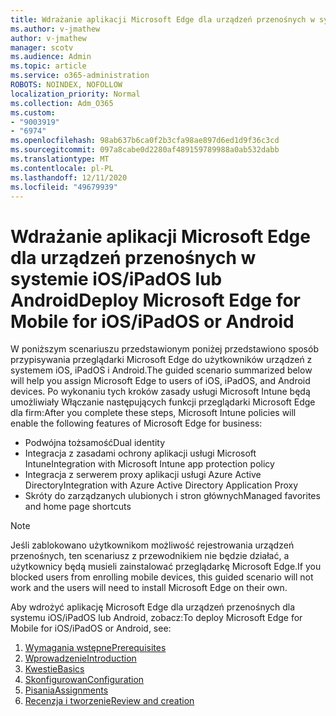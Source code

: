 ```yaml
---
title: Wdrażanie aplikacji Microsoft Edge dla urządzeń przenośnych w systemie iOS/iPadOS lub Android
ms.author: v-jmathew
author: v-jmathew
manager: scotv
ms.audience: Admin
ms.topic: article
ms.service: o365-administration
ROBOTS: NOINDEX, NOFOLLOW
localization_priority: Normal
ms.collection: Adm_O365
ms.custom:
- "9003919"
- "6974"
ms.openlocfilehash: 98ab637b6ca0f2b3cfa98ae897d6ed1d9f36c3cd
ms.sourcegitcommit: 097a8cabe0d2280af489159789988a0ab532dabb
ms.translationtype: MT
ms.contentlocale: pl-PL
ms.lasthandoff: 12/11/2020
ms.locfileid: "49679939"
---
```

# <a name="deploy-microsoft-edge-for-mobile-for-iosipados-or-android"></a><span data-ttu-id="12fa5-102">Wdrażanie aplikacji Microsoft Edge dla urządzeń przenośnych w systemie iOS/iPadOS lub Android</span><span class="sxs-lookup"><span data-stu-id="12fa5-102">Deploy Microsoft Edge for Mobile for iOS/iPadOS or Android</span></span>

<span data-ttu-id="12fa5-103">W poniższym scenariuszu przedstawionym poniżej przedstawiono sposób przypisywania przeglądarki Microsoft Edge do użytkowników urządzeń z systemem iOS, iPadOS i Android.</span><span class="sxs-lookup"><span data-stu-id="12fa5-103">The guided scenario summarized below will help you assign Microsoft Edge to users of iOS, iPadOS, and Android devices.</span></span> <span data-ttu-id="12fa5-104">Po wykonaniu tych kroków zasady usługi Microsoft Intune będą umożliwiały Włączanie następujących funkcji przeglądarki Microsoft Edge dla firm:</span><span class="sxs-lookup"><span data-stu-id="12fa5-104">After you complete these steps, Microsoft Intune policies will enable the following features of Microsoft Edge for business:</span></span>

- <span data-ttu-id="12fa5-105">Podwójna tożsamość</span><span class="sxs-lookup"><span data-stu-id="12fa5-105">Dual identity</span></span>
- <span data-ttu-id="12fa5-106">Integracja z zasadami ochrony aplikacji usługi Microsoft Intune</span><span class="sxs-lookup"><span data-stu-id="12fa5-106">Integration with Microsoft Intune app protection policy</span></span>
- <span data-ttu-id="12fa5-107">Integracja z serwerem proxy aplikacji usługi Azure Active Directory</span><span class="sxs-lookup"><span data-stu-id="12fa5-107">Integration with Azure Active Directory Application Proxy</span></span>
- <span data-ttu-id="12fa5-108">Skróty do zarządzanych ulubionych i stron głównych</span><span class="sxs-lookup"><span data-stu-id="12fa5-108">Managed favorites and home page shortcuts</span></span>

> [!NOTE]
> <span data-ttu-id="12fa5-109">Jeśli zablokowano użytkownikom możliwość rejestrowania urządzeń przenośnych, ten scenariusz z przewodnikiem nie będzie działać, a użytkownicy będą musieli zainstalować przeglądarkę Microsoft Edge.</span><span class="sxs-lookup"><span data-stu-id="12fa5-109">If you blocked users from enrolling mobile devices, this guided scenario will not work and the users will need to install Microsoft Edge on their own.</span></span>

<span data-ttu-id="12fa5-110">Aby wdrożyć aplikację Microsoft Edge dla urządzeń przenośnych dla systemu iOS/iPadOS lub Android, zobacz:</span><span class="sxs-lookup"><span data-stu-id="12fa5-110">To deploy Microsoft Edge for Mobile for iOS/iPadOS or Android, see:</span></span>

1. [<span data-ttu-id="12fa5-111">Wymagania wstępne</span><span class="sxs-lookup"><span data-stu-id="12fa5-111">Prerequisites</span></span>](https://go.microsoft.com/fwlink/?linkid=2133027)
2. [<span data-ttu-id="12fa5-112">Wprowadzenie</span><span class="sxs-lookup"><span data-stu-id="12fa5-112">Introduction</span></span>](https://go.microsoft.com/fwlink/?linkid=2133520)
3. [<span data-ttu-id="12fa5-113">Kwestie</span><span class="sxs-lookup"><span data-stu-id="12fa5-113">Basics</span></span>](https://go.microsoft.com/fwlink/?linkid=2133421)
4. [<span data-ttu-id="12fa5-114">Skonfigurowan</span><span class="sxs-lookup"><span data-stu-id="12fa5-114">Configuration</span></span>](https://go.microsoft.com/fwlink/?linkid=2133521)
5. [<span data-ttu-id="12fa5-115">Pisania</span><span class="sxs-lookup"><span data-stu-id="12fa5-115">Assignments</span></span>](https://go.microsoft.com/fwlink/?linkid=2132869)
6. [<span data-ttu-id="12fa5-116">Recenzja i tworzenie</span><span class="sxs-lookup"><span data-stu-id="12fa5-116">Review and creation</span></span>](https://go.microsoft.com/fwlink/?linkid=2133522)
